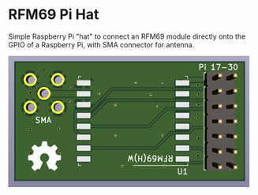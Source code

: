 # RFM69 Pi Hat

Simple Raspberry Pi "hat" to connect an RFM69 module directly onto the GPIO of a Raspberry Pi, with SMA connector for antenna.

![Render of Pi Hat PCB](pi-hat.png)
